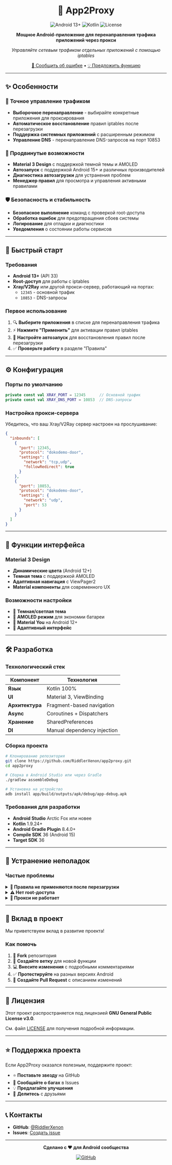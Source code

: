 <div align="center">

# 🚀 App2Proxy

<img src="https://img.shields.io/badge/Android-13%2B-33%25-green?logo=android&logoColor=white" alt="Android 13+">
<img src="https://img.shields.io/badge/Kotlin-100%25-purple?logo=kotlin&logoColor=white" alt="Kotlin">
<img src="https://img.shields.io/badge/License-GPL%20v3-blue?logo=gnu&logoColor=white" alt="License">

**Мощное Android-приложение для перенаправления трафика приложений через прокси**

*Управляйте сетевым трафиком отдельных приложений с помощью iptables*

[🐛 Сообщить об ошибке](https://github.com/RiddlerXenon/app2proxy/issues) • [💡 Предложить функцию](https://github.com/RiddlerXenon/app2proxy/issues)

</div>

---

## ✨ Особенности

### 🎯 **Точное управление трафиком**
- **Выборочное перенаправление** - выбирайте конкретные приложения для проксирования
- **Автоматическое восстановление** правил iptables после перезагрузки
- **Поддержка системных приложений** с расширенным режимом
- **Управление DNS** - перенаправление DNS-запросов на порт 10853

### 🔧 **Продвинутые возможности**
- **Material 3 Design** с поддержкой темной темы и AMOLED
- **Автозапуск** с поддержкой Android 15+ и различных производителей
- **Диагностика автозагрузки** для устранения проблем
- **Менеджер правил** для просмотра и управления активными правилами

### 🛡️ **Безопасность и стабильность**
- **Безопасное выполнение** команд с проверкой root-доступа
- **Обработка ошибок** для предотвращения сбоев системы
- **Логирование** для отладки и диагностики
- **Уведомления** о состоянии работы сервисов

---

## 🚀 Быстрый старт

### Требования
- **Android 13+** (API 33)
- **Root-доступ** для работы с iptables
- **Xray/V2Ray** или другой прокси-сервер, работающий на портах:
  - `12345` - основной трафик
  - `10853` - DNS-запросы

### Первое использование

1. 🔍 **Выберите приложения** в списке для перенаправления трафика
2. ⚡ **Нажмите "Применить"** для активации правил iptables
3. 🔄 **Настройте автозапуск** для восстановления правил после перезагрузки
4. ✅ **Проверьте работу** в разделе "Правила"

---

## ⚙️ Конфигурация

### Порты по умолчанию

```kotlin
private const val XRAY_PORT = 12345      // Основной трафик
private const val XRAY_DNS_PORT = 10853  // DNS-запросы
```

### Настройка прокси-сервера

Убедитесь, что ваш Xray/V2Ray сервер настроен на прослушивание:

```json
{
  "inbounds": [
    {
      "port": 12345,
      "protocol": "dokodemo-door",
      "settings": {
        "network": "tcp,udp",
        "followRedirect": true
      }
    },
    {
      "port": 10853,
      "protocol": "dokodemo-door",
      "settings": {
        "network": "udp",
        "port": 53
      }
    }
  ]
}
```

---

## 🎨 Функции интерфейса

### Material 3 Design
- **Динамические цвета** (Android 12+)
- **Темная тема** с поддержкой AMOLED
- **Адаптивная навигация** с ViewPager2
- **Material компоненты** для современного UX

### Возможности настройки
- 🌙 **Темная/светлая тема**
- 🖤 **AMOLED режим** для экономии батареи
- 🎨 **Material You** на Android 12+
- 📱 **Адаптивный интерфейс**

---

## 🛠️ Разработка

### Технологический стек

| Компонент | Технология |
|-----------|------------|
| **Язык** | Kotlin 100% |
| **UI** | Material 3, ViewBinding |
| **Архитектура** | Fragment-based navigation |
| **Async** | Coroutines + Dispatchers |
| **Хранение** | SharedPreferences |
| **DI** | Manual dependency injection |

### Сборка проекта

```bash
# Клонирование репозитория
git clone https://github.com/RiddlerXenon/app2proxy.git
cd app2proxy

# Сборка в Android Studio или через Gradle
./gradlew assembleDebug

# Установка на устройство
adb install app/build/outputs/apk/debug/app-debug.apk
```

### Требования для разработки

- **Android Studio** Arctic Fox или новее
- **Kotlin** 1.9.24+
- **Android Gradle Plugin** 8.4.0+
- **Compile SDK** 36 (Android 15)
- **Target SDK** 36

---

## 🐛 Устранение неполадок

### Частые проблемы

<details>
<summary><strong>🚫 Правила не применяются после перезагрузки</strong></summary>

**Решение:**
1. Проверьте права на автозапуск в настройках системы
2. Убедитесь, что приложение не оптимизируется батареей
3. Включите диагностику в настройках приложения
4. Для Android 15+ используйте ручное восстановление в настройках

</details>

<details>
<summary><strong>⚠️ Нет root-доступа</strong></summary>

**Решение:**
1. Убедитесь, что устройство получило root-права
2. Установите актуальную версию Magisk или SuperSU
3. Предоставьте права суперпользователя приложению
4. Проверьте работу команды `su` в терминале

</details>

<details>
<summary><strong>🔄 Прокси не работает</strong></summary>

**Решение:**
1. Проверьте, что прокси-сервер работает на портах 12345 и 10853
2. Убедитесь в правильности конфигурации Xray/V2Ray
3. Проверьте логи приложения на предмет ошибок iptables
4. Используйте команду `iptables -t nat -L` для проверки правил

</details>

---

## 🤝 Вклад в проект

Мы приветствуем вклад в развитие проекта! 

### Как помочь

1. 🍴 **Fork** репозитория
2. 🌟 **Создайте ветку** для новой функции
3. 💻 **Внесите изменения** с подробными комментариями
4. ✅ **Протестируйте** на разных версиях Android
5. 📝 **Создайте Pull Request** с описанием изменений

---

## 📄 Лицензия

Этот проект распространяется под лицензией **GNU General Public License v3.0**.

См. файл [LICENSE](LICENSE) для получения подробной информации.

---

## ⭐ Поддержка проекта

Если App2Proxy оказался полезным, поддержите проект:

- ⭐ **Поставьте звезду** на GitHub
- 🐛 **Сообщайте о багах** в Issues
- 💡 **Предлагайте улучшения**
- 🔄 **Делитесь** с друзьями

---

## 📞 Контакты

- **GitHub**: [@RiddlerXenon](https://github.com/RiddlerXenon)
- **Issues**: [Создать issue](https://github.com/RiddlerXenon/app2proxy/issues)

---

<div align="center">

**Сделано с ❤️ для Android сообщества**

[![GitHub](https://img.shields.io/badge/GitHub-RiddlerXenon-black?logo=github)](https://github.com/RiddlerXenon)

</div>
